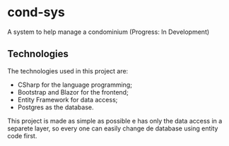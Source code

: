 # cond-sys
A system to help manage a condominium (Progress: In Development)

## Technologies
The technologies used in this project are:
 - CSharp for the language programming;
 - Bootstrap and Blazor for the frontend;
 - Entity Framework for data access;
 - Postgres as the database.

This project is made as simple as possible e has only the data access in a separete layer, so every one can easily change de database using entity code first.
